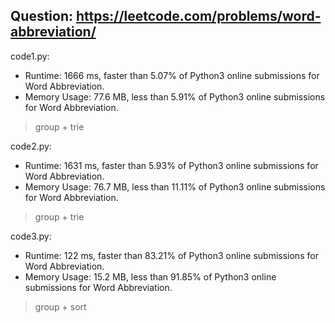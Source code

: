 ## Question: https://leetcode.com/problems/word-abbreviation/

code1.py:
* Runtime: 1666 ms, faster than 5.07% of Python3 online submissions for Word Abbreviation.
* Memory Usage: 77.6 MB, less than 5.91% of Python3 online submissions for Word Abbreviation.
> group + trie

code2.py:
* Runtime: 1631 ms, faster than 5.93% of Python3 online submissions for Word Abbreviation.
* Memory Usage: 76.7 MB, less than 11.11% of Python3 online submissions for Word Abbreviation.
> group + trie

code3.py:
* Runtime: 122 ms, faster than 83.21% of Python3 online submissions for Word Abbreviation.
* Memory Usage: 15.2 MB, less than 91.85% of Python3 online submissions for Word Abbreviation.
> group + sort